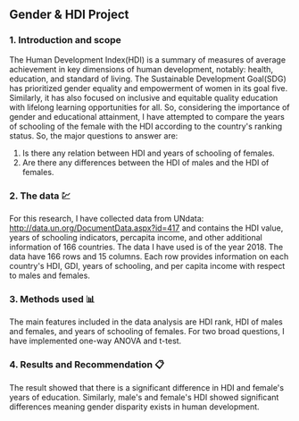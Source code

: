 ## Gender & HDI Project
### 1. Introduction and scope
The Human Development Index(HDI) is a summary of measures of average achievement in key dimensions of human development, notably: health, education, and standard of living.
The Sustainable Development Goal(SDG) has prioritized gender equality and empowerment of women in its goal five. Similarly, it has also focused on inclusive and equitable quality education with lifelong learning opportunities for all. So, considering the importance of gender and educational attainment, I have attempted to compare the years of schooling of the female with the HDI according to the country's ranking status. So, the major questions to answer are:
1. Is there any relation between HDI and years of schooling of females.
2. Are there any differences between the HDI of males and the HDI of females.
### 2. The data :chart:
For this research, I have collected data from UNdata: http://data.un.org/DocumentData.aspx?id=417 and contains the HDI value, years of schooling indicators, percapita income, and other additional information of 166 countries. The data I have used is of the year 2018.  The data have 166 rows and 15 columns. Each row provides information on each country's HDI, GDI, years of schooling, and per capita income with respect to males and females.
### 3. Methods used :bar_chart:
The main features included in the data analysis are HDI rank, HDI of males and females, and years of schooling of females. For two broad questions, I have implemented one-way ANOVA and t-test.
### 4. Results and Recommendation :clipboard:
The result showed that there is a significant difference in HDI and female's years of education. Similarly, male's and female's HDI showed significant differences meaning gender disparity exists in human development.
